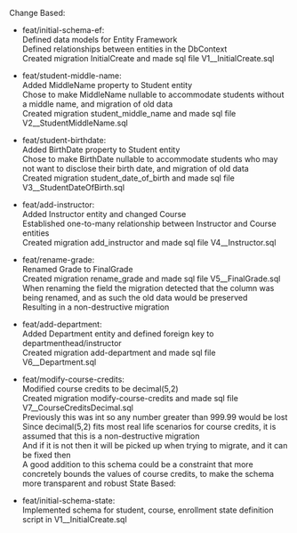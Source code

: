 Change Based:

- feat/initial-schema-ef:  
    Defined data models for Entity Framework  
    Defined relationships between entities in the DbContext  
    Created migration InitialCreate and made sql file V1__InitialCreate.sql  

- feat/student-middle-name:  
    Added MiddleName property to Student entity  
    Chose to make MiddleName nullable to accommodate students without a middle name, and migration of old data  
    Created migration student_middle_name and made sql file V2__StudentMiddleName.sql  

- feat/student-birthdate:  
    Added BirthDate property to Student entity  
    Chose to make BirthDate nullable to accommodate students who may not want to disclose their birth date, and migration of old data  
    Created migration student_date_of_birth and made sql file V3__StudentDateOfBirth.sql  

- feat/add-instructor:  
    Added Instructor entity and changed Course  
    Established one-to-many relationship between Instructor and Course entities  
    Created migration add_instructor and made sql file V4__Instructor.sql  

- feat/rename-grade:  
    Renamed Grade to FinalGrade  
    Created migration rename_grade and made sql file V5__FinalGrade.sql  
    When renaming the field the migration detected that the column was being renamed, and as such the old data would be preserved  
    Resulting in a non-destructive migration  

- feat/add-department:  
    Added Department entity and defined foreign key to departmenthead/instructor  
    Created migration add-department and made sql file V6__Department.sql  

- feat/modify-course-credits:  
    Modified course credits to be decimal(5,2)  
    Created migration modify-course-credits and made sql file V7__CourseCreditsDecimal.sql  
    Previously this was int so any number greater than 999.99 would be lost  
    Since decimal(5,2) fits most real life scenarios for course credits, it is assumed that this is a non-destructive migration  
    And if it is not then it will be picked up when trying to migrate, and it can be fixed then  
    A good addition to this schema could be a constraint that more concretely bounds the values of course credits, to make the schema more transparent and robust
State Based:
- feat/initial-schema-state:  
    Implemented schema for student, course, enrollment
    state definition script in V1__InitialCreate.sql
